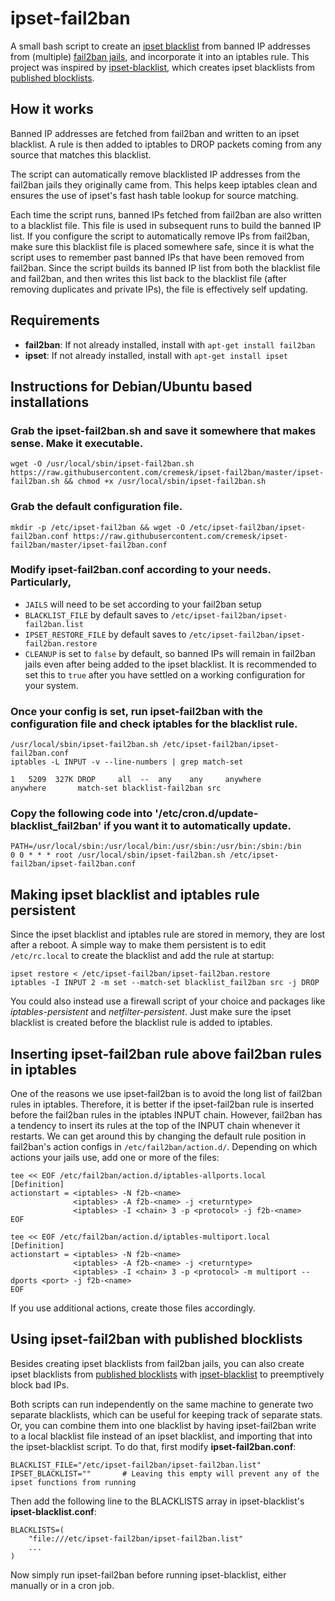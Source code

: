 ipset-fail2ban
===============

A small bash script to create an [ipset blacklist](http://ipset.netfilter.org/) from banned IP addresses from (multiple)
[fail2ban jails](https://github.com/fail2ban/fail2ban), and incorporate it into an iptables rule. This project was
inspired by [ipset-blacklist](https://github.com/trick77/ipset-blacklist), which creates ipset blacklists from
[published blocklists](#using-ipset-fail2ban-with-published-blocklists).

## How it works
Banned IP addresses are fetched from fail2ban and written to an ipset blacklist. A rule is then added to iptables to
DROP packets coming from any source that matches this blacklist.

The script can automatically remove blacklisted IP addresses from the fail2ban jails they originally came from.
This helps keep iptables clean and ensures the use of ipset's fast hash table lookup for source matching.

Each time the script runs, banned IPs fetched from fail2ban are also written to a blacklist file. This file is used
in subsequent runs to build the banned IP list. If you configure the script to automatically remove IPs from fail2ban,
make sure this blacklist file is placed somewhere safe, since it is what the script uses to remember past banned IPs
that have been removed from fail2ban. Since the script builds its banned IP list from both the blacklist file and
fail2ban, and then writes this list back to the blacklist file (after removing duplicates and private IPs), the file is
effectively self updating.

## Requirements
- **fail2ban**: If not already installed, install with `apt-get install fail2ban`
- **ipset**: If not already installed, install with `apt-get install ipset`

## Instructions for Debian/Ubuntu based installations

### Grab the **ipset-fail2ban.sh** and save it somewhere that makes sense. Make it executable.
```
wget -O /usr/local/sbin/ipset-fail2ban.sh https://raw.githubusercontent.com/cremesk/ipset-fail2ban/master/ipset-fail2ban.sh && chmod +x /usr/local/sbin/ipset-fail2ban.sh
```

### Grab the default configuration file.
```
mkdir -p /etc/ipset-fail2ban && wget -O /etc/ipset-fail2ban/ipset-fail2ban.conf https://raw.githubusercontent.com/cremesk/ipset-fail2ban/master/ipset-fail2ban.conf
```

### Modify **ipset-fail2ban.conf** according to your needs. Particularly,
- `JAILS` will need to be set according to your fail2ban setup
- `BLACKLIST_FILE` by default saves to `/etc/ipset-fail2ban/ipset-fail2ban.list`
- `IPSET_RESTORE_FILE` by default saves to `/etc/ipset-fail2ban/ipset-fail2ban.restore`
- `CLEANUP` is set to `false` by default, so banned IPs will remain in fail2ban jails even after being added to the
ipset blacklist. It is recommended to set this to `true` after you have settled on a working configuration for your
system.

### Once your config is set, run ipset-fail2ban with the configuration file and check iptables for the blacklist rule.
```
/usr/local/sbin/ipset-fail2ban.sh /etc/ipset-fail2ban/ipset-fail2ban.conf
iptables -L INPUT -v --line-numbers | grep match-set

1   5209  327K DROP     all  --  any    any     anywhere       anywhere       match-set blacklist-fail2ban src
```

### Copy the following code into '/etc/cron.d/update-blacklist_fail2ban' if you want it to automatically update.
```
PATH=/usr/local/sbin:/usr/local/bin:/usr/sbin:/usr/bin:/sbin:/bin
0 0 * * * root /usr/local/sbin/ipset-fail2ban.sh /etc/ipset-fail2ban/ipset-fail2ban.conf
```

## Making ipset blacklist and iptables rule persistent
Since the ipset blacklist and iptables rule are stored in memory, they are lost after a reboot. A simple way to make
them persistent is to edit `/etc/rc.local` to create the blacklist and add the rule at startup:
```
ipset restore < /etc/ipset-fail2ban/ipset-fail2ban.restore
iptables -I INPUT 2 -m set --match-set blacklist_fail2ban src -j DROP
```

You could also instead use a firewall script of your choice and packages like _iptables-persistent_ and _netfilter-persistent_.
Just make sure the ipset blacklist is created before the blacklist rule is added to iptables.

## Inserting ipset-fail2ban rule above fail2ban rules in iptables
One of the reasons we use ipset-fail2ban is to avoid the long list of fail2ban rules in iptables. Therefore, it is
better if the ipset-fail2ban rule is inserted before the fail2ban rules in the iptables INPUT chain. However, fail2ban
has a tendency to insert its rules at the top of the INPUT chain whenever it restarts. We can get around this by
changing the default rule position in fail2ban's action configs in `/etc/fail2ban/action.d/`. Depending on which
actions your jails use, add one or more of the files:
```
tee << EOF /etc/fail2ban/action.d/iptables-allports.local
[Definition]
actionstart = <iptables> -N f2b-<name>
              <iptables> -A f2b-<name> -j <returntype>
              <iptables> -I <chain> 3 -p <protocol> -j f2b-<name>
EOF
```
```
tee << EOF /etc/fail2ban/action.d/iptables-multiport.local
[Definition]
actionstart = <iptables> -N f2b-<name>
              <iptables> -A f2b-<name> -j <returntype>
              <iptables> -I <chain> 3 -p <protocol> -m multiport --dports <port> -j f2b-<name>
EOF
```
If you use additional actions, create those files accordingly.

## Using ipset-fail2ban with published blocklists
Besides creating ipset blacklists from fail2ban jails, you can also create ipset blacklists from
[published blocklists](https://github.com/firehol/blocklist-ipsets) with
[ipset-blacklist](https://github.com/cremesk/ipset-blacklist) to preemptively block bad IPs.

Both scripts can run independently on the same machine to generate two separate blacklists, which can be useful for
keeping track of separate stats. Or, you can combine them into one blacklist by having ipset-fail2ban write to a local
blacklist file instead of an ipset blacklist, and importing that into the ipset-blacklist script. To do that, first
modify **ipset-fail2ban.conf**:
```
BLACKLIST_FILE="/etc/ipset-fail2ban/ipset-fail2ban.list"
IPSET_BLACKLIST=""       # Leaving this empty will prevent any of the ipset functions from running
```
Then add the following line to the BLACKLISTS array in ipset-blacklist's **ipset-blacklist.conf**:
```
BLACKLISTS=(
    "file:///etc/ipset-fail2ban/ipset-fail2ban.list"
    ...
)
```
Now simply run ipset-fail2ban before running ipset-blacklist, either manually or in a cron job.
